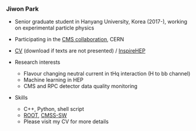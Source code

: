 ### Jiwon Park

* Senior graduate student in Hanyang University, Korea (2017-), working on experimental particle physics
* Participating in the [CMS collaboration](https://cms.cern/), CERN

* [CV](https://jiwonpark.web.cern.ch/files/Jiwon_Park_CV.pdf) (download if texts are not presented) / [InspireHEP](https://inspirehep.net/authors/1515652)

* Research interests
  * Flavour changing neutral current in tHq interaction (H to bb channel)
  * Machine learning in HEP
  * CMS and RPC detector data quality monitoring

* Skills
  * C++, Python, shell script
  * [ROOT](https://root.cern.ch/), [CMSS-SW](https://github.com/cms-sw/cmssw)
  * Please visit my CV for more details
